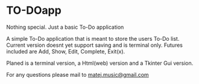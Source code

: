 # TO-DOapp
Nothing special. Just a basic To-Do application

A simple To-Do application that is meant to store the users To-Do list.
Current version doesnt yet support saving and is terminal only.
Futures included are Add, Show, Edit, Complete, Exit(x).

Planed is a terminal version, a Html(web) version and a Tkinter Gui version.

For any questions please mail to matej.music@gmail.com
